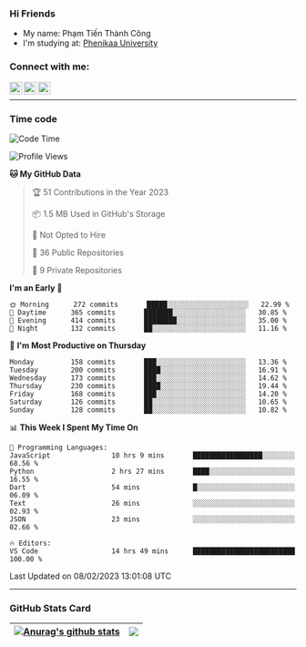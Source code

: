 ### Hi Friends

- My name: Phạm Tiến Thành Công
- I'm studying at: [Phenikaa University]


### Connect with me:
[<img align="left" alt="PhamTienThanhCong | Facebook" width="22px" src="https://upload.wikimedia.org/wikipedia/commons/thumb/1/16/Facebook-icon-1.png/640px-Facebook-icon-1.png" />][facebook]
[<img align="left" alt="PhamTienThanhCong | Zalo" width="22px" src="https://www.anphatpc.com.vn/template/anphat_2020v2/images/icon-zalo.jpg" />][zalo]
[<img align="left" alt="PhamTienThanhCong | LinkedIn" width="22px" src="https://cdn3.iconfinder.com/data/icons/inficons/512/linkedin.png" />][linkedin]

<br />

---

### Time code

<!--START_SECTION:waka-->
![Code Time](http://img.shields.io/badge/Code%20Time-874%20hrs%2027%20mins-blue)

![Profile Views](http://img.shields.io/badge/Profile%20Views-5-blue)

**🐱 My GitHub Data** 

> 🏆 51 Contributions in the Year 2023
 > 
> 📦 1.5 MB Used in GitHub's Storage 
 > 
> 🚫 Not Opted to Hire
 > 
> 📜 36 Public Repositories 
 > 
> 🔑 9 Private Repositories  
 > 
**I'm an Early 🐤** 

```text
🌞 Morning      272 commits       █████░░░░░░░░░░░░░░░░░░░░   22.99 % 
🌆 Daytime      365 commits       ███████░░░░░░░░░░░░░░░░░░   30.85 % 
🌃 Evening      414 commits       ████████░░░░░░░░░░░░░░░░░   35.00 % 
🌙 Night        132 commits       ██░░░░░░░░░░░░░░░░░░░░░░░   11.16 % 

```
📅 **I'm Most Productive on Thursday** 

```text
Monday         158 commits       ███░░░░░░░░░░░░░░░░░░░░░░   13.36 % 
Tuesday        200 commits       ████░░░░░░░░░░░░░░░░░░░░░   16.91 % 
Wednesday      173 commits       ███░░░░░░░░░░░░░░░░░░░░░░   14.62 % 
Thursday       230 commits       ████░░░░░░░░░░░░░░░░░░░░░   19.44 % 
Friday         168 commits       ███░░░░░░░░░░░░░░░░░░░░░░   14.20 % 
Saturday       126 commits       ██░░░░░░░░░░░░░░░░░░░░░░░   10.65 % 
Sunday         128 commits       ██░░░░░░░░░░░░░░░░░░░░░░░   10.82 % 

```


📊 **This Week I Spent My Time On** 

```text
💬 Programming Languages: 
JavaScript               10 hrs 9 mins       █████████████████░░░░░░░░   68.56 % 
Python                   2 hrs 27 mins       ████░░░░░░░░░░░░░░░░░░░░░   16.55 % 
Dart                     54 mins             █░░░░░░░░░░░░░░░░░░░░░░░░   06.09 % 
Text                     26 mins             ░░░░░░░░░░░░░░░░░░░░░░░░░   02.93 % 
JSON                     23 mins             ░░░░░░░░░░░░░░░░░░░░░░░░░   02.66 % 

🔥 Editors: 
VS Code                  14 hrs 49 mins      █████████████████████████   100.00 % 

```


 Last Updated on 08/02/2023 13:01:08 UTC
<!--END_SECTION:waka-->

---

### GitHub Stats Card

| <a href="https://github.com/phamtienthanhcong"><img align="center" src="https://github-readme-stats.vercel.app/api?username=PhamTienThanhCong&show_icons=true&include_all_commits=true&theme=buefy&hide_border=true&theme=ocean_dark" alt="Anurag's github stats" /></a> | <a href="https://github.com/phamtienthanhcong"><img align="center" src="https://github-readme-stats.vercel.app/api/top-langs/?username=PhamTienThanhCong&layout=compact&theme=buefy&hide_border=true&theme=ocean_dark" /></a> |
| ------------- | ------------- |

[Phenikaa University]: https://phenikaa-uni.edu.vn/vi
[facebook]: https://www.facebook.com/phamtienthanhcong
[linkedin]: https://linkedin.com/in/phamtienthanhcong
[zalo]: https://zalo.me/0396396332
[tiktok]: https://www.tiktok.com/@phamtienthanhcong
[web]: https://github.com/PhamTienThanhCong/web_dev
[min project]: https://github.com/PhamTienThanhCong/Project-Of-Web
[c and cpp]: https://github.com/PhamTienThanhCong/Code_C_and_Cpro
[python]: https://github.com/PhamTienThanhCong/Python_beginer
